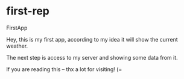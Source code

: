 # first-rep
FirstApp

Hey, this is my first app, according to my idea it will show the current weather.

The next step is access to my server and showing some data from it.

If you are reading this – thx a lot for visiting! (=
